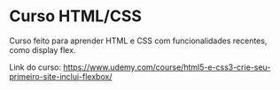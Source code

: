 # Curso HTML/CSS

Curso feito para aprender HTML e CSS com funcionalidades recentes, como display flex.

Link do curso: https://www.udemy.com/course/html5-e-css3-crie-seu-primeiro-site-inclui-flexbox/
